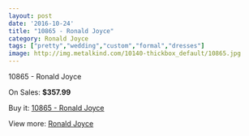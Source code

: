 ```yaml
---
layout: post
date: '2016-10-24'
title: "10865 - Ronald Joyce"
category: Ronald Joyce
tags: ["pretty","wedding","custom","formal","dresses"]
image: http://img.metalkind.com/10140-thickbox_default/10865.jpg
---
```

10865 - Ronald Joyce

On Sales: **$357.99**
<a href="https://www.metalkind.com/en/ronald-joyce/4573-10865.html"><amp-img layout="responsive" width="600" height="600" src="//img.metalkind.com/10140-thickbox_default/10865.jpg" alt="10865 - Ronald Joyce 0" /></a>

Buy it: [10865 - Ronald Joyce](https://www.metalkind.com/en/ronald-joyce/4573-10865.html "10865 - Ronald Joyce")

View more: [Ronald Joyce](https://www.metalkind.com/en/110-ronald-joyce "Ronald Joyce")